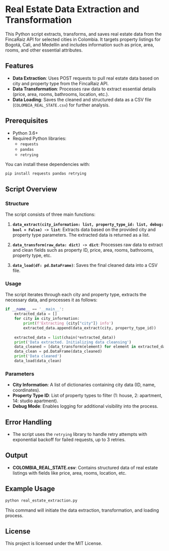 # Real Estate Data Extraction and Transformation

This Python script extracts, transforms, and saves real estate data from the FincaRaiz API for selected cities in Colombia. It targets property listings for Bogotá, Cali, and Medellín and includes information such as price, area, rooms, and other essential attributes.

## Features

- **Data Extraction**: Uses POST requests to pull real estate data based on city and property type from the FincaRaiz API.
- **Data Transformation**: Processes raw data to extract essential details (price, area, rooms, bathrooms, location, etc.).
- **Data Loading**: Saves the cleaned and structured data as a CSV file (`COLOMBIA_REAL_STATE.csv`) for further analysis.

## Prerequisites

- Python 3.6+
- Required Python libraries:
  - `requests`
  - `pandas`
  - `retrying`

You can install these dependencies with:
```bash
pip install requests pandas retrying
```

## Script Overview

### Structure

The script consists of three main functions:

1. **`data_extract(city_information: list, property_type_id: list, debug: bool = False) -> list`**: Extracts data based on the provided city and property type parameters. The extracted data is returned as a list.
  
2. **`data_transform(raw_data: dict) -> dict`**: Processes raw data to extract and clean fields such as property ID, price, area, rooms, bathrooms, property type, etc.
  
3. **`data_load(df: pd.DataFrame)`**: Saves the final cleaned data into a CSV file.

### Usage

The script iterates through each city and property type, extracts the necessary data, and processes it as follows:
```python
if __name__ == '__main__':
    extracted_data = []
    for city in city_information:
        print(f'Extracting {city["city"]} info')
        extracted_data.append(data_extract(city, property_type_id))
    
    extracted_data = list(chain(*extracted_data))
    print('Data extracted. Initializing data cleansing')
    data_cleaned = [data_transform(element) for element in extracted_data]
    data_clean = pd.DataFrame(data_cleaned)
    print('Data cleaned')
    data_load(data_clean)
```

### Parameters

- **City Information**: A list of dictionaries containing city data (ID, name, coordinates).
- **Property Type ID**: List of property types to filter (1: house, 2: apartment, 14: studio apartment).
- **Debug Mode**: Enables logging for additional visibility into the process.

## Error Handling

- The script uses the `retrying` library to handle retry attempts with exponential backoff for failed requests, up to 3 retries.

## Output

- **COLOMBIA_REAL_STATE.csv**: Contains structured data of real estate listings with fields like price, area, rooms, location, etc.

## Example Usage

```bash
python real_estate_extraction.py
```

This command will initiate the data extraction, transformation, and loading process.

## License

This project is licensed under the MIT License.